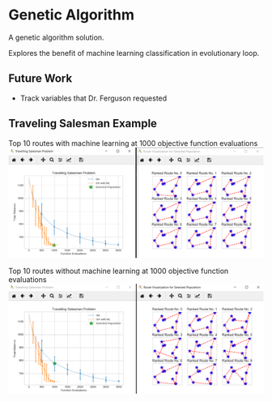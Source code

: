 # Genetic Algorithm

A genetic algorithm solution.

Explores the benefit of machine learning classification in evolutionary loop.

## Future Work

* Track variables that Dr. Ferguson requested

## Traveling Salesman Example

Top 10 routes with machine learning at 1000 objective function evaluations
![Example Image with Machine Learning](assets/ga_with_ml.png)

Top 10 routes without machine learning at 1000 objective function evaluations
![Example Image without Machine Learning](assets/ga_without_ml.png)



